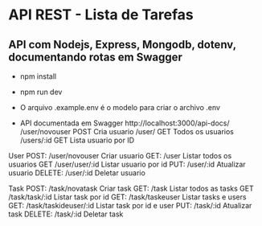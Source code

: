<h1>API REST - Lista de Tarefas</h1> 

<h2>API com Nodejs, Express, Mongodb, dotenv, documentando rotas em Swagger</h2>

- npm install 
- npm run dev 

- O arquivo .example.env é o modelo para criar o archivo .env

- API documentada em Swagger http://localhost:3000/api-docs/ 
/user/novouser POST Cria usuario
/user/ GET Todos os usuarios
/users/:id GET Lista usuario por ID

User
POST: /user/novouser Criar usuario
GET: /user Listar todos os usuarios 
GET /user/user/:id Listar usuario por id
PUT: /user/:id Atualizar usuario 
DELETE: /user/:id Deletar usuario

Task
POST: /task/novatask Criar task
GET: /task Listar todos as tasks 
GET /task/task/:id Listar task por id
GET: /task/taskeuser Listar tasks e users
GET: /task/taskideuser/:id Listar task por id e user
PUT: /task/:id Atualizar task 
DELETE: /task/:id Deletar task